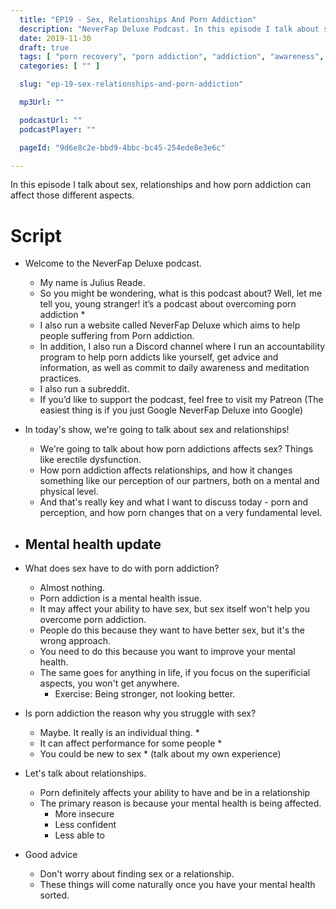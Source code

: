 ```yaml
---
  title: "EP19 - Sex, Relationships And Porn Addiction"
  description: "NeverFap Deluxe Podcast. In this episode I talk about sex, relationships and how porn addiction can affect those different aspects."
  date: 2019-11-30
  draft: true
  tags: [ "porn recovery", "porn addiction", "addiction", "awareness", "nofap", "neverfap", "neverfap deluxe", "neverfap basics", "nofap podcast", "neverfap podcast", "neverfap deluxe podcast" ]
  categories: [ "" ]

  slug: "ep-19-sex-relationships-and-porn-addiction"

  mp3Url: ""

  podcastUrl: ""
  podcastPlayer: ""

  pageId: "9d6e8c2e-bbd9-4bbc-bc45-254ede8e3e6c"

---
```


In this episode I talk about sex, relationships and how porn addiction can affect those different aspects.

# Script

- Welcome to the NeverFap Deluxe podcast.
  - My name is Julius Reade.
  - So you might be wondering, what is this podcast about? Well, let me tell you, young stranger! it’s a podcast about overcoming porn addiction *
  - I also run a website called NeverFap Deluxe which aims to help people suffering from Porn addiction.
  - In addition, I also run a Discord channel where I run an accountability program to help porn addicts like yourself, get advice and information, as well as commit to daily awareness and meditation practices.
  - I also run a subreddit.
  - If you’d like to support the podcast, feel free to visit my Patreon (The easiest thing is if you just Google NeverFap Deluxe into Google)

- In today's show, we're going to talk about sex and relationships!
  - We're going to talk about how porn addictions affects sex? Things like erectile dysfunction.
  - How porn addiction affects relationships, and how it changes something like our perception of our partners, both on a mental and physical level.
  - And that's really key and what I want to discuss today - porn and perception, and how porn changes that on a very fundamental level.

- Mental health update
  -


- What does sex have to do with porn addiction?
  - Almost nothing.
  - Porn addiction is a mental health issue.
  - It may affect your ability to have sex, but sex itself won't help you overcome porn addiction.
  - People do this because they want to have better sex, but it's the wrong approach.
  - You need to do this because you want to improve your mental health.
  - The same goes for anything in life, if you focus on the superificial aspects, you won't get anywhere.
    - Exercise: Being stronger, not looking better.

- Is porn addiction the reason why you struggle with sex?
  - Maybe. It really is an individual thing. *
  - It can affect performance for some people *
  - You could be new to sex * (talk about my own experience)

- Let's talk about relationships.
  - Porn definitely affects your ability to have and be in a relationship
  - The primary reason is because your mental health is being affected.
    - More insecure
    - Less confident
    - Less able to

- Good advice
  - Don't worry about finding sex or a relationship.
  - These things will come naturally once you have your mental health sorted.

